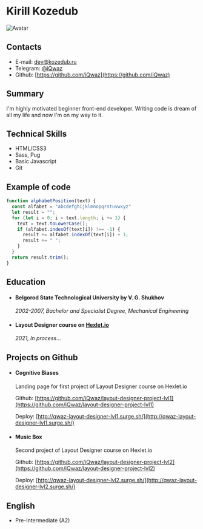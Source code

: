 # Kirill Kozedub

![Avatar](https://avatars.githubusercontent.com/u/48980893?s=400&u=9e1d393cdca0204dbd625baba140aa81e4b49c53&v=4)

## Contacts

- E-mail: dev@kozedub.ru
- Telegram: [@iQwaz](https://t.me/iQwaz)
- Github: [https://github.com/iQwaz](https://github.com/iQwaz)

## Summary
I'm highly motivated beginner front-end developer. Writing code is dream of all my life and now I'm on my way to it.

## Technical Skills
- HTML/CSS3
- Sass, Pug
- Basic Javascript
- Git

## Example of code
```javascript
function alphabetPosition(text) {
  const alfabet = "abcdefghijklmnopqrstuvwxyz"
  let result = "";
  for (let i = 0; i < text.length; i += 1) {
    text = text.toLowerCase();
    if (alfabet.indexOf(text[i]) !== -1) {
      result += alfabet.indexOf(text[i]) + 1;
      result += " ";
    }
  }
  return result.trim();
}
```

## Education

- #### Belgorod State Technological University by V. G. Shukhov
  _2002-2007, Bachelor and Specialist Degree, Mechanical Engineering_

- #### Layout Designer course on [Hexlet.io](https://hexlet.io)
  _2021, In process..._

## Projects on Github

- #### Cognitive Biases

  Landing page for first project of Layout Designer course on Hexlet.io

  Github: [https://github.com/iQwaz/layout-designer-project-lvl1](https://github.com/iQwaz/layout-designer-project-lvl1)

  Deploy: [http://qwaz-layout-designer-lvl1.surge.sh/](http://qwaz-layout-designer-lvl1.surge.sh/)

- #### Music Box

  Second project of Layout Designer course on Hexlet.io

  Github: [https://github.com/iQwaz/layout-designer-project-lvl2](https://github.com/iQwaz/layout-designer-project-lvl2)

  Deploy: [http://qwaz-layout-designer-lvl2.surge.sh/](http://qwaz-layout-designer-lvl2.surge.sh/)

## English
- Pre-Intermediate (A2)